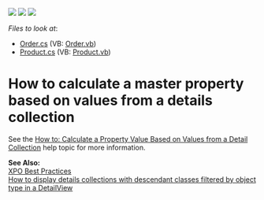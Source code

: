 <!-- default badges list -->
![](https://img.shields.io/endpoint?url=https://codecentral.devexpress.com/api/v1/VersionRange/128588058/22.2.6%2B)
[![](https://img.shields.io/badge/Open_in_DevExpress_Support_Center-FF7200?style=flat-square&logo=DevExpress&logoColor=white)](https://supportcenter.devexpress.com/ticket/details/E305)
[![](https://img.shields.io/badge/📖_How_to_use_DevExpress_Examples-e9f6fc?style=flat-square)](https://docs.devexpress.com/GeneralInformation/403183)
<!-- default badges end -->
<!-- default file list -->
*Files to look at*:

* [Order.cs](./CS/CalculatedPropertiesSolution.Module/BusinessObjects/Order.cs) (VB: [Order.vb](./VB/CalculatedPropertiesSolution.Module/BusinessObjects/Order.vb))
* [Product.cs](./CS/CalculatedPropertiesSolution.Module/BusinessObjects/Product.cs) (VB: [Product.vb](./VB/CalculatedPropertiesSolution.Module/BusinessObjects/Product.vb))
<!-- default file list end -->
# How to calculate a master property based on values from a details collection


<p>See the <a href="http://documentation.devexpress.com/#Xaf/CustomDocument3179">How to: Calculate a Property Value Based on Values from a Detail Collection</a> help topic for more information.</p><p><strong>See Also:</strong><br />
<a href="https://www.devexpress.com/Support/Center/p/A2944">XPO Best Practices</a><br />
<a href="https://www.devexpress.com/Support/Center/p/E975">How to display details collections with descendant classes filtered by object type in a DetailView</a></p>

<br/>


